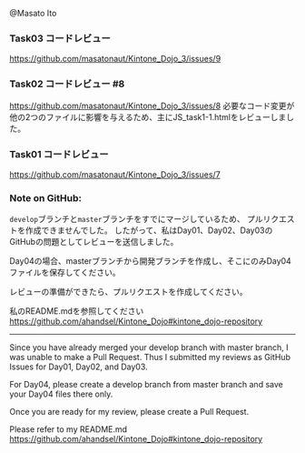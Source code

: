 @Masato Ito 

### Task03 コードレビュー
https://github.com/masatonaut/Kintone_Dojo_3/issues/9

### Task02 コードレビュー #8
https://github.com/masatonaut/Kintone_Dojo_3/issues/8
必要なコード変更が他の2つのファイルに影響を与えるため、主にJS_task1-1.htmlをレビューしました。

### Task01 コードレビュー
https://github.com/masatonaut/Kintone_Dojo_3/issues/7

### Note on GitHub:
`develop`ブランチと`master`ブランチをすでにマージしているため、
プルリクエストを作成できませんでした。
したがって、私はDay01、Day02、Day03のGitHubの問題としてレビューを送信しました。

Day04の場合、masterブランチから開発ブランチを作成し、そこにのみDay04ファイルを保存してください。

レビューの準備ができたら、プルリクエストを作成してください。

私のREADME.mdを参照してください
https://github.com/ahandsel/Kintone_Dojo#kintone_dojo-repository

---

Since you have already merged your develop branch with master branch, I was unable to make a Pull Request.
Thus I submitted my reviews as GitHub Issues for Day01, Day02, and Day03.

For Day04, please create a develop branch from master branch and save your Day04 files there only.

Once you are ready for my review, please create a Pull Request.

Please refer to my README.md
https://github.com/ahandsel/Kintone_Dojo#kintone_dojo-repository